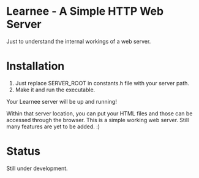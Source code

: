 Learnee - A Simple HTTP Web Server
==================================

Just to understand the internal workings of a web server.

Installation
============

1. Just replace SERVER_ROOT in constants.h file with your server path.
2. Make it and run the executable.

Your Learnee server will be up and running!

Within that server location, you can put your HTML files and those can be accessed through the browser. This is a simple working web server. Still many features are yet to be added. :)   


Status
======

Still under development.
